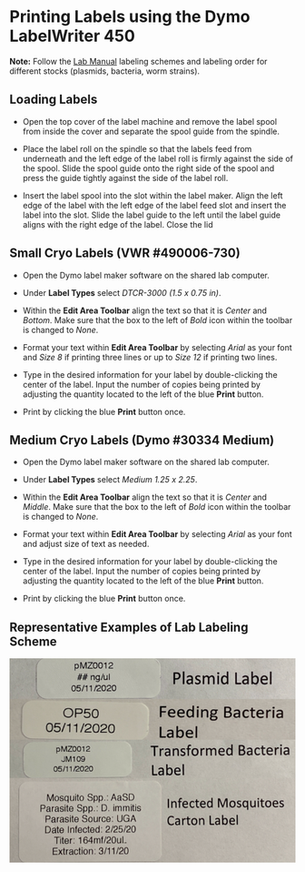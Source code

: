# Printing Labels using the Dymo LabelWriter 450

**Note:** Follow the [Lab Manual](../../../labmanual.md) labeling schemes and labeling order for different stocks (plasmids, bacteria, worm strains).

## Loading Labels

- Open the top cover of the label machine and remove the label spool from inside the cover and separate the spool guide from the spindle.

- Place the label roll on the spindle so that the labels feed from underneath and the left edge of the label roll is firmly against the side of the spool. Slide the spool guide onto the right side of the spool and press the guide tightly against the side of the label roll.

- Insert the label spool into the slot within the label maker. Align the left edge of the label with the left edge of the label feed slot and insert the label into the slot. Slide the label guide to the left until the label guide aligns with the right edge of the label. Close the lid

## Small Cryo Labels (VWR #490006-730)
- Open the Dymo label maker software on the shared lab computer.

- Under **Label Types** select *DTCR-3000 (1.5 x 0.75 in)*.

- Within the **Edit Area Toolbar** align the text so that it is *Center* and *Bottom*. Make sure that the box to the left of *Bold* icon within the toolbar is changed to *None*.  

- Format your text within **Edit Area Toolbar** by selecting *Arial* as your font and *Size 8* if printing three lines or up to *Size 12* if printing two lines.  

- Type in the desired information for your label by double-clicking the center of the label. Input the number of copies being printed by adjusting the quantity located to the left of the blue **Print** button.

- Print by clicking the blue **Print** button once.

## Medium Cryo Labels (Dymo #30334 Medium)
- Open the Dymo label maker software on the shared lab computer.

- Under **Label Types** select *Medium 1.25 x 2.25*.

- Within the **Edit Area Toolbar** align the text so that it is *Center* and *Middle*. Make sure that the box to the left of *Bold* icon within the toolbar is changed to *None*.  

- Format your text within **Edit Area Toolbar** by selecting *Arial* as your font and adjust size of text as needed.  

- Type in the desired information for your label by double-clicking the center of the label. Input the number of copies being printed by adjusting the quantity located to the left of the blue **Print** button.

- Print by clicking the blue **Print** button once.

## Representative Examples of Lab Labeling Scheme

  ![labels](img/img1.png)

